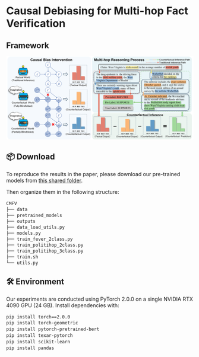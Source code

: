 # Causal Debiasing for Multi-hop Fact Verification
## Framework
![CMFV](image/figure.png)
## 📦 Download

To reproduce the results in the paper, please download our pre-trained models from [this shared folder](https://drive.google.com/drive/folders/1fA5bHuSvzEoXDE_AHX1_mrf-LGjtPBSN?usp=drive_link).

Then organize them in the following structure:

```
CMFV
├── data
├── pretrained_models
├── outputs
├── data_load_utils.py
├── models.py
├── train_fever_2class.py
├── train_politihop_2class.py
├── train_politihop_3class.py
├── train.sh
└── utils.py
```
## 🛠️ Environment

Our experiments are conducted using PyTorch 2.0.0 on a single NVIDIA RTX 4090 GPU (24 GB). 
Install dependencies with:
```bash
pip install torch==2.0.0
pip install torch-geometric
pip install pytorch-pretrained-bert
pip install texar-pytorch
pip install scikit-learn
pip install pandas

